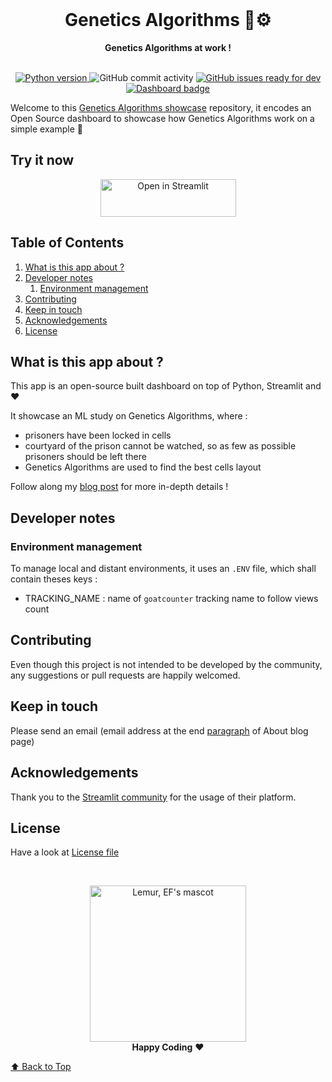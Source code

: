 <div align="center">
  <br>
  <h1>Genetics Algorithms 🧬⚙️</h1>
  <strong>Genetics Algorithms at work !</strong>
</div>
<br>
<p align="center">
 <!-- add python version badge -->
  <a href="https://github.com/Emilien-Foissotte/ml-genetics-algorithm-app/blob/main/uv.lock">
    <img src="https://img.shields.io/badge/python-3.11-red?logo=python" alt="Python version">
  </a>
  <img src="https://img.shields.io/github/commit-activity/w/emilien-foissotte/ml-genetics-algorithm-app" alt="GitHub commit activity">
  <a href="https://github.com/emilien-foissotte/ml-genetics-algorithm-app/issues?q=is%3Aissue+is%3Aopen+label%3A%22ready+for+dev%22">
    <img src="https://img.shields.io/github/issues/emilien-foissotte/ml-genetics-algorithm-app/ready for dev" alt="GitHub issues ready for dev">
  </a>
  <a href="https://ml-genetic-algorithms.streamlit.app/demo">
    <img src="https://img.shields.io/badge/dashboard-live-blue?logo=python" alt="Dashboard badge">
  </a>
</p>

Welcome to this [Genetics Algorithms showcase](https://ml-genetic-algorithms.streamlit.app/about) repository, it
encodes an Open Source dashboard to showcase how Genetics Algorithms work on a simple example 🧬

## Try it now

<p align="center">
    <a href="https://ml-genetic-algorithms.streamlit.app/" target="_blank"><img src="https://static.streamlit.io/badges/streamlit_badge_black_white.svg" alt="Open in Streamlit" style="height: 60px !important;width: 217px !important;">
    </a>
</p>

## Table of Contents

1. [What is this app about ?](#what-is-this-app-about-)
2. [Developer notes](#developer-notes)
   1. [Environment management](#environment-management)
3. [Contributing](#contributing)
4. [Keep in touch](#keep-in-touch)
5. [Acknowledgements](#acknowledgements)
6. [License](#license)

## What is this app about ?

This app is an open-source built dashboard on top of Python, Streamlit and ❤️

It showcase an ML study on Genetics Algorithms, where :

- prisoners have been locked in cells
- courtyard of the prison cannot be watched, so as few as possible prisoners should be left there
- Genetics Algorithms are used to find the best cells layout

Follow along my [blog post](https://emilien-foissotte.github.io/fr/posts/2023/10/genetic-algorithm/?utm_campaign=GAGithub)
for more in-depth details !

## Developer notes

### Environment management

To manage local and distant environments, it uses an `.ENV` file, which shall contain theses keys :

- TRACKING_NAME : name of `goatcounter` tracking name to follow views count

## Contributing

Even though this project is not intended to be developed by the community, any suggestions or pull requests are happily welcomed.

## Keep in touch

Please send an email (email address at the end [paragraph](https://emilien-foissotte.github.io/me/) of About blog page)

## Acknowledgements

Thank you to the [Streamlit community](https://streamlit.io/) for the
usage of their platform.

## License

Have a look at [License file](https://github.com/Emilien-Foissotte/ml-genetics-algorithm-app/blob/main/LICENSE.txt)

<br>

<p align="center">
  <img alt="Lemur, EF's mascot" width="250px" src="https://emilienfoissotte.fr/public/sharefolder/lemur.jpg">
  <br>
  <strong>Happy Coding</strong> ❤️
</p>

[⬆ Back to Top](#table-of-contents)
